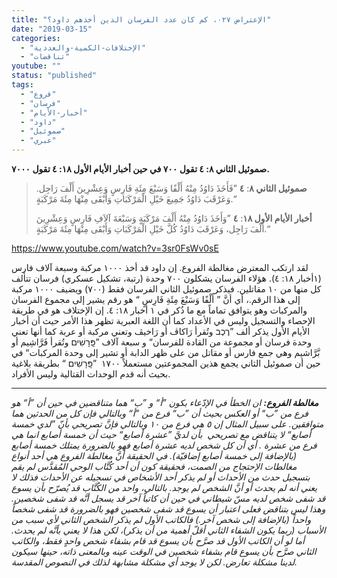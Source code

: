 ```yaml
---
title: "الإعتراض ٠٢٧، كم كان عدد الفرسان الذين أخذهم داود؟"
date: "2019-03-15"
categories: 
  - "الإختلافات-الكمية-والعددية"
  - "تناقضات"
youtube: ""
status: "published"
tags: 
  - "فروع"
  - "فرسان"
  - "أخبار-الأيام"
  - "داود"
  - "صموئيل"
  - "عبري"
---
```


**صموئيل الثاني ٨: ٤ تقول ٧٠٠ في حين أخبار الأيام الأول ١٨: ٤ تقول ٧٠٠٠.**

> **صموئيل الثاني ٨**: **٤** ”فَأَخَذَ دَاوُدُ مِنْهُ أَلْفًا وَسَبْعَ مِئَةِ فَارِسٍ وَعِشْرِينَ أَلْفَ رَاجِل. وَعَرْقَبَ دَاوُدُ جَمِيعَ خَيْلِ الْمَرْكَبَاتِ وَأَبْقَى مِنْهَا مِئَةَ مَرْكَبَةٍ.“
> 
> **أخبار الأيام الأول ١٨**: **٤** ”وَأَخَذَ دَاوُدُ مِنْهُ أَلْفَ مَرْكَبَةٍ وَسَبْعَةَ آلاَفِ فَارِسٍ وَعِشْرِينَ أَلْفَ رَاجِل، وَعَرْقَبَ دَاوُدُ كُلَّ خَيْلِ الْمَرْكَبَاتِ وَأَبْقَى مِنْهَا مِئَةَ مَرْكَبَةٍ.“

https://www.youtube.com/watch?v=3sr0FsWv0sE

لقد ارتكب المعترض مغالطة الفروع. إن داود قد أخذ ١٠٠٠ مركبة وسبعة آلاف فارس (١أخبار ١٨: ٤). هؤلاء الفرسان يشكلون ٧٠٠ وحدة (رتبة، تشكيل عسكري) فرسان تتألف كل منها من ١٠ مقاتلين. فيذكر صموئيل الثاني الفرسان فقط (٧٠٠) ويضيف ١٠٠٠ مركبة إلى هذا الرقم.، أي أنَّ ” أَلْفًا وَسَبْعَ مِئَةِ فَارِسٍ “ هو رقم يشير إلى مجموع الفرسان والمركبات وهو يتوافق تماماً مع ما ذُكر في ١ أخبار ١٨: ٤. إن الإختلاف هو في طريقة الإحصاء والتسجيل وليس في الأعداد كما أن اللغة العبرية تظهر هذا الأمر حيث أن أخبار الأيام الأول يذكر ألف ”רֶכֶב وتُقرأ رَاكاڤ أو رَاخيڤ وتعني مركبة أو عربة كما أنها تعني وحدة فرسان أو مجموعة من القادة للفرسان“ و سبعة آلاف ”פָּֽרָשִׁים وتُقرأ فَرَّاشِيم أو بَّرَّاشيم وهي جمع فارس أو مقاتل من على ظهر الدابة أو تشير إلى وحدة المركبات“ في حين أن صموئيل الثاني يجمع هذين المجموعتين مستعملاً ١٧٠٠  ”פָּֽרָשִׁים “ بطريقة بلاغية بحيث أنه قدم الوحدات القتالية وليس الأفراد.

* * *

_**مغالطة الفروع:** ان الخطأ في الإدّعاء بكون ”أ“ و ”ب“ هما متناقضين في حين أن ”أ“ هو فرع من ”ب“ أو العكس بحيث أن ”ب“ فرع من ”أ“ وبالتالي فإن كل من الحدثين هما متوافقين. على سبيل المثال إن ٥ هي فرع من ١٠ وبالتالي فإنَّ تصريحي بأنّ ”لدي خمسة أصابع“ لا يتناقض مع تصريحي  بأن لديَّ ”عشرة أصابع“ حيث أن خمسة أصابع انما هي فرع من عشرة . أي أن كل شخص لديه عشرة أصابع فهو بالضرورة يمتلك خمسة أصابع (بالإضافة إلى خمسة أصابع إضافيّة). في الحقيقة أنَّ مغالطة الفروع هي أحد أنواع مغالطات الإحتجاج من الصمت، فحقيقة كون أن أحد كُتَّاب الوحي المُقدَّس لم يقم بتسجيل حدث من الأحداث أو لم يذكر أحد الأشخاص في تسجيله عن الأحداث فذلك لا يعني أنه لم يحدث أو أنَّ الشخص لم يوجد. بالتالي، واحد من الكُتَّاب قد يُصرّح بأن يسوع قد شفى شخص لديه مسّ شيطاني في حين أن كاتباً آخر قد يسجل أنَّه قد شفى شخصين. وهذا ليس بتناقض فعلى اعتبار أن يسوع قد شفى شخصين فهو بالضرورة قد شفى شخصاً واحداً (بالإضافة إلى شخص آخر.) فالكاتب الأول لم يذكر الشخص الثاني لأي سبب من الأسباب (ربما يكون الشفاء الثاني أقلّ أهمية من أن يذكر)، لكن هذا لا يعني بأنَّه لم يحدث. أما لو أن الكاتب الأول قد صرَّح بأن يسوع قد قام بشفاء شخص واحدٍ فقط، والكاتب الثاني صرَّح بأن يسوع قام بشفاء شخصين في الوقت عينه وبالمعنى ذاته، حينها سيكون لدينا مشكلة تعارض. لكن لا يوجد أي مشكلة مشابهة لذلك في النصوص المقدسة._
